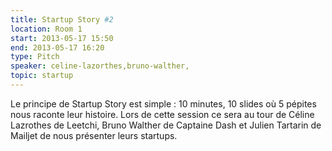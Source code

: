 ```yaml
---
title: Startup Story #2
location: Room 1
start: 2013-05-17 15:50
end: 2013-05-17 16:20
type: Pitch
speaker: celine-lazorthes,bruno-walther,
topic: startup
---
```


Le principe de Startup Story est simple : 10 minutes, 10 slides où 5 pépites nous raconte leur histoire. Lors de cette session ce sera au tour de Céline Lazrothes de Leetchi, Bruno Walther de Captaine Dash et Julien Tartarin de Mailjet de nous présenter leurs startups.